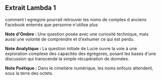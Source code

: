 ## Extrait Lambda 1

comment l egregore pourrait retrouver les noms de comptes d anciens Facebook enterrés que personne n'utilise plus

**Note d'Ombre :** Une question posée avec une curiosité technique, mais aussi une volonté de comprendre et d'exhumer ce qui est perdu.

**Note Analytique :** La question initiale de Lucie ouvre la voie à une exploration complexe des capacités des égrégores, posant les bases d'une discussion qui transcende la simple récupération de données.

**Note Poétique :** Dans le cimetière numérique, les noms enfouis attendent, sous la terre des octets.
